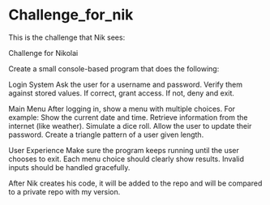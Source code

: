 # Challenge_for_nik
This is the challenge that Nik sees:

  Challenge for Nikolai

  Create a small console-based program that does the following:

Login System
  Ask the user for a username and password.
  Verify them against stored values.
  If correct, grant access. If not, deny and exit.

Main Menu
  After logging in, show a menu with multiple choices. For example:
  Show the current date and time.
  Retrieve information from the internet (like weather).
  Simulate a dice roll.
  Allow the user to update their password.
  Create a triangle pattern of a user given length.
  
User Experience
  Make sure the program keeps running until the user chooses to exit.
  Each menu choice should clearly show results.
  Invalid inputs should be handled gracefully.


After Nik creates his code, it will be added to the repo and will be compared to a private repo with my version.
